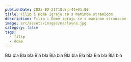 ```yaml
---
publishDate: 2023-02-21T18:34:44+01:00
title: Filip i Dome igraju se s maminom stranicom
description: Filip i Dome igraju se s maminom stranicom
image: src/assets/images/naslovna.jpg
category: false
tags:
  - filip
  - dome
---
```

Bla bla Bla bla Bla bla Bla bla Bla bla Bla bla Bla bla Bla bla